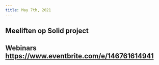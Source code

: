 ```yaml
---
title: May 7th, 2021
---
```


## Meeliften op Solid project
## Webinars https://www.eventbrite.com/e/146761614941
##
